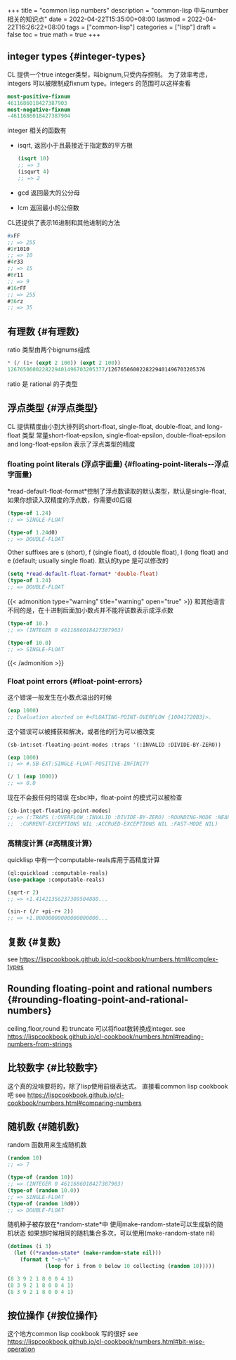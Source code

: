 +++
title = "common lisp numbers"
description = "common-lisp 中与number相关的知识点"
date = 2022-04-22T15:35:00+08:00
lastmod = 2022-04-22T16:26:22+08:00
tags = ["common-lisp"]
categories = ["lisp"]
draft = false
toc = true
math = true
+++

<!--more-->


## integer types {#integer-types}

CL 提供一个true integer类型，叫bignum,只受内存控制。
为了效率考虑，integers 可以被限制成fixnum type。integers 的范围可以这样查看

```lisp
most-positive-fixnum
4611686018427387903
most-negative-fixnum
-4611686018427387904
```

integer 相关的函数有

-   isqrt, 返回小于且最接近于指定数的平方根

    ```lisp
    (isqrt 10)
    ;; => 3
    (isqurt 4)
    ;; => 2
    ```
-   gcd 返回最大的公分母
-   lcm 返回最小的公倍数

CL还提供了表示16进制和其他进制的方法

```lisp
#xFF
;; => 255
#2r1010
;; => 10
#4r33
;; => 15
#8r11
;; => 9
#16rFF
;; => 255
#36rz
;; => 35
```


## 有理数 {#有理数}

ratio 类型由两个bignums组成

```lisp
* (/ (1+ (expt 2 100)) (expt 2 100))
1267650600228229401496703205377/1267650600228229401496703205376
```

ratio 是 rational 的子类型


## 浮点类型 {#浮点类型}

CL 提供精度由小到大排列的short-float, single-float, double-float, and long-float 类型
常量short-float-epsilon, single-float-epsilon, double-float-epsilon and long-float-epsilon 表示了浮点类型的精度


### floating point literals (浮点字面量) {#floating-point-literals--浮点字面量}

\*read-default-float-format\*控制了浮点数读取的默认类型，默认是single-float,如果你想读入双精度的浮点数，你需要d0后缀

```lisp
(type-of 1.24)
;; => SINGLE-FLOAT

(type-of 1.24d0)
;; => DOUBLE-FLOAT
```

Other suffixes are s (short), f (single float), d (double float), l (long float) and e (default; usually single float).
默认的type 是可以修改的

```lisp
(setq *read-default-float-format* 'double-float)
(type-of 1.24)
;; => DOUBLE-FLOAT
```

{{< admonition type="warning" title="warning" open="true" >}}
和其他语言不同的是，在十进制后面加小数点并不能将该数表示成浮点数

```lisp
(type-of 10.)
;; => (INTEGER 0 4611686018427387903)

(type-of 10.0)
;; => SINGLE-FLOAT
```
{{< /admonition >}}


### Float point errors {#float-point-errors}

这个错误一般发生在小数点溢出的时候

```lisp
(exp 1000)
;; Evaluation aborted on #<FLOATING-POINT-OVERFLOW {10041720B3}>.
```

这个错误可以被捕获和解决，或者他的行为可以被改变

```lisp
(sb-int:set-floating-point-modes :traps '(:INVALID :DIVIDE-BY-ZERO))

(exp 1000)
;; => #.SB-EXT:SINGLE-FLOAT-POSITIVE-INFINITY

(/ 1 (exp 1000))
;; => 0.0
```

现在不会报任何的错误
在sbcl中，float-point 的模式可以被检查

```lisp
(sb-int:get-floating-point-modes)
;; => (:TRAPS (:OVERFLOW :INVALID :DIVIDE-BY-ZERO) :ROUNDING-MODE :NEAREST
;;  :CURRENT-EXCEPTIONS NIL :ACCRUED-EXCEPTIONS NIL :FAST-MODE NIL)
```


### 高精度计算 {#高精度计算}

quicklisp 中有一个computable-reals库用于高精度计算

```lisp
(ql:quickload :computable-reals)
(use-package :computable-reals)

(sqrt-r 2)
;; => +1.41421356237309504880...

(sin-r (/r +pi-r+ 2))
;; => +1.00000000000000000000...
```


## 复数 {#复数}

see <https://lispcookbook.github.io/cl-cookbook/numbers.html#complex-types>


## Rounding floating-point and rational numbers {#rounding-floating-point-and-rational-numbers}

ceiling,floor,round 和 truncate 可以将float数转换成integer.
see <https://lispcookbook.github.io/cl-cookbook/numbers.html#reading-numbers-from-strings>


## 比较数字 {#比较数字}

这个真的没啥要将的，除了lisp使用前缀表达式。
直接看common lisp cookbook吧
see <https://lispcookbook.github.io/cl-cookbook/numbers.html#comparing-numbers>


## 随机数 {#随机数}

random 函数用来生成随机数

```lisp
(random 10)
;; => 7

(type-of (random 10))
;; => (INTEGER 0 4611686018427387903)
(type-of (random 10.0))
;; => SINGLE-FLOAT
(type-of (random 10d0))
;; => DOUBLE-FLOAT
```

随机种子被存放在\*random-state\*中 使用make-random-state可以生成新的随机状态
如果想时候相同的随机集合多次，可以使用(make-random-state nil)

```lisp
(dotimes (i 3)
  (let ((*random-state* (make-random-state nil)))
    (format t "~a~%"
            (loop for i from 0 below 10 collecting (random 10)))))

(8 3 9 2 1 8 0 0 4 1)
(8 3 9 2 1 8 0 0 4 1)
(8 3 9 2 1 8 0 0 4 1)
```


## 按位操作 {#按位操作}

这个地方common lisp cookbook 写的很好
see <https://lispcookbook.github.io/cl-cookbook/numbers.html#bit-wise-operation>
